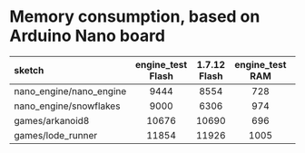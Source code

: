 # Memory consumption, based on Arduino Nano board

| **sketch** | **engine_test Flash** | **1.7.12 Flash** | **engine_test RAM** | **1.7.12 RAM** |
| :-------- |:---:|:---:|:---:|:---------|
| nano_engine/nano_engine | 9444 | 8554 | 728 | 689 |
| nano_engine/snowflakes | 9000 | 6306 | 974 | 814 |
| games/arkanoid8 | 10676 | 10690 | 696 | 704 |
| games/lode_runner | 11854 | 11926 | 1005  | 1013 |

